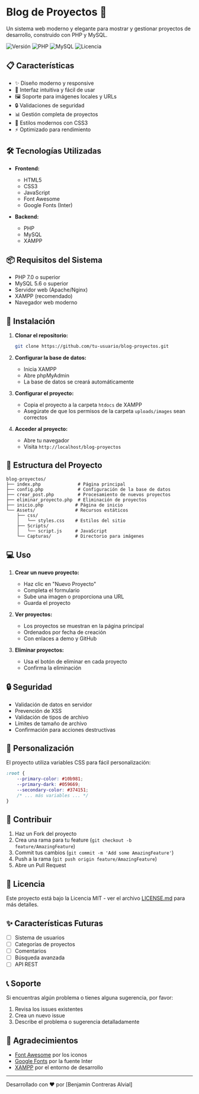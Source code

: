 # Blog de Proyectos 🚀

Un sistema web moderno y elegante para mostrar y gestionar proyectos de desarrollo, construido con PHP y MySQL.

![Versión](https://img.shields.io/badge/versión-1.0.0-blue)
![PHP](https://img.shields.io/badge/PHP-7.0+-purple)
![MySQL](https://img.shields.io/badge/MySQL-5.6+-orange)
![Licencia](https://img.shields.io/badge/licencia-MIT-green)

## 📋 Características

- ✨ Diseño moderno y responsive
- 📱 Interfaz intuitiva y fácil de usar
- 🖼️ Soporte para imágenes locales y URLs
- 🔒 Validaciones de seguridad
- 📊 Gestión completa de proyectos
- 🎨 Estilos modernos con CSS3
- ⚡ Optimizado para rendimiento

## 🛠️ Tecnologías Utilizadas

- **Frontend:**
  - HTML5
  - CSS3
  - JavaScript
  - Font Awesome
  - Google Fonts (Inter)

- **Backend:**
  - PHP
  - MySQL
  - XAMPP

## 📦 Requisitos del Sistema

- PHP 7.0 o superior
- MySQL 5.6 o superior
- Servidor web (Apache/Nginx)
- XAMPP (recomendado)
- Navegador web moderno

## 🚀 Instalación

1. **Clonar el repositorio:**
   ```bash
   git clone https://github.com/tu-usuario/blog-proyectos.git
   ```

2. **Configurar la base de datos:**
   - Inicia XAMPP
   - Abre phpMyAdmin
   - La base de datos se creará automáticamente

3. **Configurar el proyecto:**
   - Copia el proyecto a la carpeta `htdocs` de XAMPP
   - Asegúrate de que los permisos de la carpeta `uploads/images` sean correctos

4. **Acceder al proyecto:**
   - Abre tu navegador
   - Visita `http://localhost/blog-proyectos`

## 📁 Estructura del Proyecto

```
blog-proyectos/
├── index.php              # Página principal
├── config.php             # Configuración de la base de datos
├── crear_post.php         # Procesamiento de nuevos proyectos
├── eliminar_proyecto.php  # Eliminación de proyectos
├── inicio.php            # Página de inicio
└── Assets/               # Recursos estáticos
    ├── css/
    │   └── styles.css    # Estilos del sitio
    ├── Scripts/
    │   └── script.js     # JavaScript
    └── Capturas/         # Directorio para imágenes
```

## 💻 Uso

1. **Crear un nuevo proyecto:**
   - Haz clic en "Nuevo Proyecto"
   - Completa el formulario
   - Sube una imagen o proporciona una URL
   - Guarda el proyecto

2. **Ver proyectos:**
   - Los proyectos se muestran en la página principal
   - Ordenados por fecha de creación
   - Con enlaces a demo y GitHub

3. **Eliminar proyectos:**
   - Usa el botón de eliminar en cada proyecto
   - Confirma la eliminación

## 🔒 Seguridad

- Validación de datos en servidor
- Prevención de XSS
- Validación de tipos de archivo
- Límites de tamaño de archivo
- Confirmación para acciones destructivas

## 🎨 Personalización

El proyecto utiliza variables CSS para fácil personalización:

```css
:root {
    --primary-color: #10b981;
    --primary-dark: #059669;
    --secondary-color: #374151;
    /* ... más variables ... */
}
```

## 🤝 Contribuir

1. Haz un Fork del proyecto
2. Crea una rama para tu feature (`git checkout -b feature/AmazingFeature`)
3. Commit tus cambios (`git commit -m 'Add some AmazingFeature'`)
4. Push a la rama (`git push origin feature/AmazingFeature`)
5. Abre un Pull Request

## 📝 Licencia

Este proyecto está bajo la Licencia MIT - ver el archivo [LICENSE.md](LICENSE.md) para más detalles.

## ✨ Características Futuras

- [ ] Sistema de usuarios
- [ ] Categorías de proyectos
- [ ] Comentarios
- [ ] Búsqueda avanzada
- [ ] API REST

## 📞 Soporte

Si encuentras algún problema o tienes alguna sugerencia, por favor:

1. Revisa los issues existentes
2. Crea un nuevo issue
3. Describe el problema o sugerencia detalladamente

## 🙏 Agradecimientos

- [Font Awesome](https://fontawesome.com/) por los iconos
- [Google Fonts](https://fonts.google.com/) por la fuente Inter
- [XAMPP](https://www.apachefriends.org/) por el entorno de desarrollo

---

Desarrollado con ❤️ por [Benjamin Contreras Alvial] 
